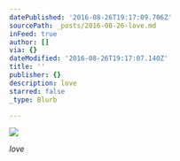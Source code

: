 ```yaml
---
datePublished: '2016-08-26T19:17:09.706Z'
sourcePath: _posts/2016-08-26-love.md
inFeed: true
author: []
via: {}
dateModified: '2016-08-26T19:17:07.140Z'
title: ''
publisher: {}
description: love
starred: false
_type: Blurb

---
```

![](https://imgflo.herokuapp.com/graph/vahj1ThiexotieMo/6b974ca10f0b8f8100c137a048c655e1/croprotate.jpg?cropheight=2331&cropwidth=3499&degrees=0&input=https%3A%2F%2Fthe-grid-user-content.s3-us-west-2.amazonaws.com%2F12e75365-9886-487e-8ddb-268d6eae6333.jpg&x=0&y=0)

_love_